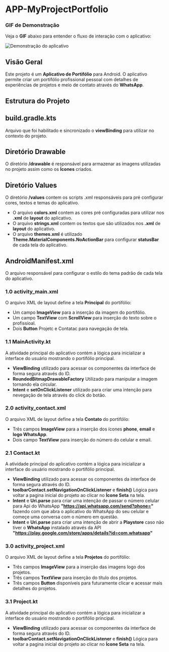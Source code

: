 # APP-MyProjectPortfolio

### **GIF de Demonstração**

Veja o **GIF** abaixo para entender o fluxo de interação com o aplicativo:

![Demonstração do aplicativo](app/images/app_example.gif)


## Visão Geral

Este projeto é um **Aplicativo de Portifólio** para Android. O aplicativo permite criar um portifólio profissional pessoal com detalhes de experiências de projetos e meio de contato através do **WhatsApp**.


## Estrutura do Projeto

## **build.gradle.kts**
Arquivo que foi habilitado e sincronizado o **viewBinding** para utilizar no contexto do projeto.

## **Diretório** Drawable
O diretório **/drawable** é responsável para armazenar as imagens utilizadas no projeto assim como os **Ícones** criados.

## **Diretório** Values
O diretório **/values** contem os scripts .xml responsáveis para pré configurar cores, textos e temas do aplicativo.
- O arquivo **colors.xml** contem as cores pré configuradas para utilizar nos **.xml** de **layout** do aplicativo.
- O arquivo **strings.xml** contem os textos que são utilizados nos **.xml** de **layout** do aplicativo.
- O arquivo **themes.xml** é utilizado **Theme.MaterialComponents.NoActionBar** para configurar **statusBar** de cada tela do aplicativo.

## **AndroidManifest.xml**
O arquivo responsável para configurar o estilo do tema padrão de cada tela do aplicativo.


### 1.0 **activity_main.xml**
O arquivo XML de layout define a tela **Principal** do portifólio:
- Um campo **ImageView** para a inserção da imagem do portifólio.
- Um campo **TextView** com **ScrollView** para inserção do texto sobre o profissioal.
- Dois **Button** Projetc e Contatac para navegação de tela.

### 1.1 **MainActivity.kt**
A atividade principal do aplicativo contém a lógica para inicializar a interface do usuário mostrando o portifólio principal.
- **ViewBinding**  utilizado para acessar os componentes da interface de forma segura através do ID.
- **RoundedBitmapDrawableFactory** Utilizado para manipular a imagem tornando ela circular.
- **Intent** e **setOnClickListener** utilizado para criar uma intenção para nevegação de tela através do click do botão.


### 2.0 **activity_contact.xml**
O arquivo XML de layout define a tela **Contato** do portifólio:
- Três campos **ImageView** para a inserção dos ícones **phone**, **email** e **logo WhatsApp**.
- Dois campo **TextView** para inserção do número do celular e email.

### 2.1 **Contact.kt**
A atividade principal do aplicativo contém a lógica para inicializar a interface do usuário mostrando o portifólio principal.
- **ViewBinding**  utilizado para acessar os componentes da interface de forma segura através do ID.
- **toolbarContact.setNavigationOnClickListener** e **finish()** Lógica para voltar a pagina inicial do projeto ao clicar no **Ícone Seta** na tela.
- **Intent** e **Uri.parse** para criar uma intenção de passar o número celular para Api do WhatsApp **"https://api.whatsapp.com/send?phone="** fazendo com que abra o aplicativo do WhatsApp do seu celular e começe uma conversa com o número em questão.
- **Intent** e **Uri.parse** para criar uma intenção de abrir a **Playstore** caso não tiver o **WhatsApp** instalado através da API **"https://play.google.com/store/apps/details?id=com.whatsapp"**


### 3.0 **activity_project.xml**
O arquivo XML de layout define a tela **Projetos** do portifólio:
- Três campos **ImageView** para a inserção das imagens logo dos projetos.
- Três campos **TextView** para inserção do título dos projetos.
- Três campos **Button** disponíveis para futuramente clicar e acessar mais detalhes do projetos.

### 3.1 **Project.kt**
A atividade principal do aplicativo contém a lógica para inicializar a interface do usuário mostrando o portifólio principal.
- **ViewBinding**  utilizado para acessar os componentes da interface de forma segura através do ID.
- **toolbarContact.setNavigationOnClickListener** e **finish()** Lógica para voltar a pagina inicial do projeto ao clicar no **Ícone Seta** na tela.


